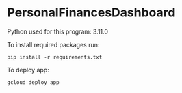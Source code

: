 # PersonalFinancesDashboard

Python used for this program: 3.11.0

To install required packages run:
```
pip install -r requirements.txt
```

To deploy app:
```
gcloud deploy app
```